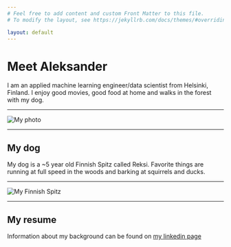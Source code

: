 ```yaml
---
# Feel free to add content and custom Front Matter to this file.
# To modify the layout, see https://jekyllrb.com/docs/themes/#overriding-theme-defaults

layout: default
---
```


# Meet Aleksander

I am an applied machine learning engineer/data scientist from Helsinki, Finland. I enjoy good movies, good food at home and walks in the forest with my dog.

---

![My photo]({{site.baseurl}}/assets/aleksander.jpg)

---

## My dog

My dog is a ~5 year old Finnish Spitz called Reksi. Favorite things are running at full speed in the woods and barking at squirrels and ducks.

---

![My Finnish Spitz]({{site.baseurl}}/assets/dog.jpg)

---

## My resume

Information about my background can be found on [my linkedin page](https://www.linkedin.com/in/aleksander-lempinen-425817a0/)